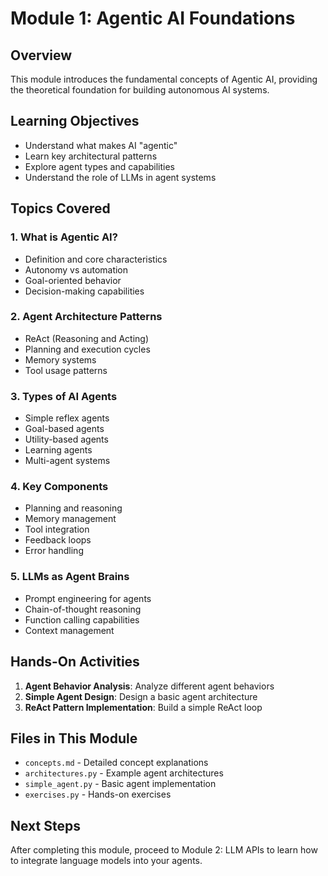 # Module 1: Agentic AI Foundations

## Overview
This module introduces the fundamental concepts of Agentic AI, providing the theoretical foundation for building autonomous AI systems.

## Learning Objectives
- Understand what makes AI "agentic"
- Learn key architectural patterns
- Explore agent types and capabilities
- Understand the role of LLMs in agent systems

## Topics Covered

### 1. What is Agentic AI?
- Definition and core characteristics
- Autonomy vs automation
- Goal-oriented behavior
- Decision-making capabilities

### 2. Agent Architecture Patterns
- ReAct (Reasoning and Acting)
- Planning and execution cycles
- Memory systems
- Tool usage patterns

### 3. Types of AI Agents
- Simple reflex agents
- Goal-based agents
- Utility-based agents
- Learning agents
- Multi-agent systems

### 4. Key Components
- Planning and reasoning
- Memory management
- Tool integration
- Feedback loops
- Error handling

### 5. LLMs as Agent Brains
- Prompt engineering for agents
- Chain-of-thought reasoning
- Function calling capabilities
- Context management

## Hands-On Activities
1. **Agent Behavior Analysis**: Analyze different agent behaviors
2. **Simple Agent Design**: Design a basic agent architecture
3. **ReAct Pattern Implementation**: Build a simple ReAct loop

## Files in This Module
- `concepts.md` - Detailed concept explanations
- `architectures.py` - Example agent architectures
- `simple_agent.py` - Basic agent implementation
- `exercises.py` - Hands-on exercises

## Next Steps
After completing this module, proceed to Module 2: LLM APIs to learn how to integrate language models into your agents.